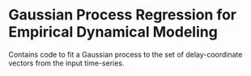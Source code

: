 # Gaussian Process Regression for Empirical Dynamical Modeling

Contains code to fit a Gaussian process to the set of delay-coordinate vectors from the input time-series.

